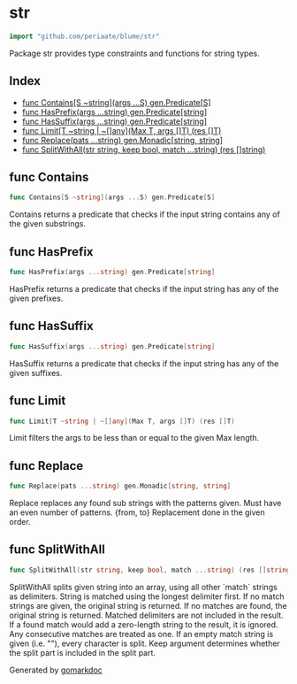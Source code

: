<!-- Code generated by gomarkdoc. DO NOT EDIT -->

# str

```go
import "github.com/periaate/blume/str"
```

Package str provides type constraints and functions for string types.

## Index

- [func Contains\[S \~string\]\(args ...S\) gen.Predicate\[S\]](<#Contains>)
- [func HasPrefix\(args ...string\) gen.Predicate\[string\]](<#HasPrefix>)
- [func HasSuffix\(args ...string\) gen.Predicate\[string\]](<#HasSuffix>)
- [func Limit\[T \~string | \~\[\]any\]\(Max T, args \[\]T\) \(res \[\]T\)](<#Limit>)
- [func Replace\(pats ...string\) gen.Monadic\[string, string\]](<#Replace>)
- [func SplitWithAll\(str string, keep bool, match ...string\) \(res \[\]string\)](<#SplitWithAll>)


<a name="Contains"></a>
## func Contains

```go
func Contains[S ~string](args ...S) gen.Predicate[S]
```

Contains returns a predicate that checks if the input string contains any of the given substrings.

<a name="HasPrefix"></a>
## func HasPrefix

```go
func HasPrefix(args ...string) gen.Predicate[string]
```

HasPrefix returns a predicate that checks if the input string has any of the given prefixes.

<a name="HasSuffix"></a>
## func HasSuffix

```go
func HasSuffix(args ...string) gen.Predicate[string]
```

HasSuffix returns a predicate that checks if the input string has any of the given suffixes.

<a name="Limit"></a>
## func Limit

```go
func Limit[T ~string | ~[]any](Max T, args []T) (res []T)
```

Limit filters the args to be less than or equal to the given Max length.

<a name="Replace"></a>
## func Replace

```go
func Replace(pats ...string) gen.Monadic[string, string]
```

Replace replaces any found sub strings with the patterns given. Must have an even number of patterns. \{from, to\} Replacement done in the given order.

<a name="SplitWithAll"></a>
## func SplitWithAll

```go
func SplitWithAll(str string, keep bool, match ...string) (res []string)
```

SplitWithAll splits given string into an array, using all other \`match\` strings as delimiters. String is matched using the longest delimiter first. If no match strings are given, the original string is returned. If no matches are found, the original string is returned. Matched delimiters are not included in the result. If a found match would add a zero\-length string to the result, it is ignored. Any consecutive matches are treated as one. If an empty match string is given \(i.e. ""\), every character is split. Keep argument determines whether the split part is included in the split part.

Generated by [gomarkdoc](<https://github.com/princjef/gomarkdoc>)
